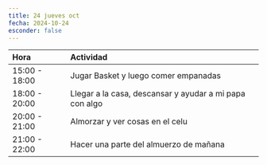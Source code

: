 ```yaml
---
title: 24 jueves oct
fecha: 2024-10-24
esconder: false
---
```


| Hora          | Actividad                                               |
| :------------ | :------------------------------------------------------ |
| 15:00 - 18:00 | Jugar Basket y luego comer empanadas                    |
| 18:00 - 20:00 | Llegar a la casa, descansar y ayudar a mi papa con algo |
| 20:00 - 21:00 | Almorzar y ver cosas en el celu                         |
| 21:00 - 22:00 | Hacer una parte del almuerzo de mañana                  |

